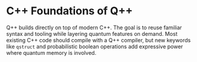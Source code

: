 # C++ Foundations of Q++

Q++ builds directly on top of modern C++. The goal is to reuse familiar syntax and tooling while layering quantum features on demand. Most existing C++ code should compile with a Q++ compiler, but new keywords like `qstruct` and probabilistic boolean operations add expressive power where quantum memory is involved.
